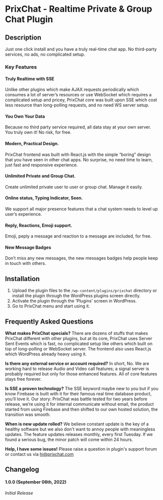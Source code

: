 # PrixChat - Realtime Private & Group Chat Plugin

## Description
Just one click install and you have a truly real-time chat app. No third-party services, no ads, no complicated setup.

### Key Features

#### Truly Realtime with SSE
Unlike other plugins which make AJAX requests periodically which consumes a lot of server’s resources or use WebSocket which requires a complicated setup and pricey, PrixChat core was built upon SSE which cost less resource than long-polling requests, and no need WS server setup.

#### You Own Your Data
Because no third party service required, all data stay at your own server. You truly own it! No risk, for free.

#### Modern, Practical Design.
PrixChat frontend was built with React.js with the simple “boring” design that you have seen in other chat apps. No surprise, no need time to learn, just fast and responsive experience.

#### Unlimited Private and Group Chat.
Create unlimited private user to user or group chat. Manage it easily. 

#### Online status, Typing Indicator, Seen.
We support all major presence features that a chat system needs to level up user’s experience. 

#### Reply, Reactions, Emoji support.
Emoji, peply a message and reaction to a message are included, for free.

#### New Message Badges 
Don’t miss any new messages, the new messages badges help people keep in touch with others.

## Installation
1. Upload the plugin files to the `/wp-content/plugins/prixchat` directory or install the plugin through the WordPress plugins screen directly.
1. Activate the plugin through the 'Plugins' screen in WordPress.
1. Go to PrixChat menu and start using it.

## Frequently Asked Questions
**What makes PrixChat specials?**
There are dozens of stuffs that makes PrixChat different with other plugins, but at its core, PrixChat uses Server Sent Events which is fast, no complicated setup like others which built on top of long-polling or WebSocket server. The frontend also uses React.js which WordPress already heavy using it. 

**Is there any external service or account required?**
In short, No.
We are working hard to release Audio and Video call features; a signal server is probably required but only for those enhanced features. All of core features stays free forever. 

**Is SSE a proven technology?**
The SSE keyword maybe new to you but if you know Firebase is built with it for their famous real time database product, you’ll love it. 
Our story: PrixChat was battle tested for two years before release, we’re using it for internal communicate without email, the product started from using Firebase and then shifted to our own hosted solution, the transition was smooth.

**When is new update rolled?**
We believe constant update is the key of a healthy software but we also don't want to annoy people with meaningless updates.
The feature updates releases monthly, every first Tuesday.
If we found a serious bug, the minor patch will come within 24 hours.

**Help, I have some issues!**
Please raise a question in plugin's support forum or contact us via hi@prixchat.com

## Changelog 

#### 1.0.0 (September 06th, 2022)
*Initial Release*
